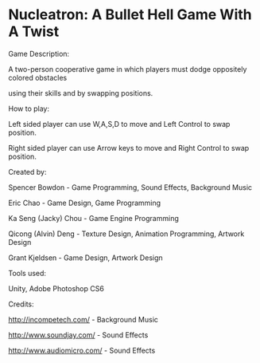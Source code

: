 Nucleatron: A Bullet Hell Game With A Twist
==========

Game Description:

A two-person cooperative game in which players must dodge oppositely colored obstacles 

using their skills and by swapping positions.
					
How to play:

Left sided player can use W,A,S,D to move and Left Control to swap position. 

Right sided player can use Arrow keys to move and Right Control to swap position.
				
Created by:

Spencer Bowdon - Game Programming, Sound Effects, Background Music

Eric Chao - Game Design, Game Programming

Ka Seng (Jacky) Chou - Game Engine Programming

Qicong (Alvin) Deng - Texture Design, Animation Programming, Artwork Design

Grant Kjeldsen - Game Design, Artwork Design

Tools used:

Unity, Adobe Photoshop CS6

Credits:

http://incompetech.com/ - Background Music

http://www.soundjay.com/ - Sound Effects

http://www.audiomicro.com/ - Sound Effects
